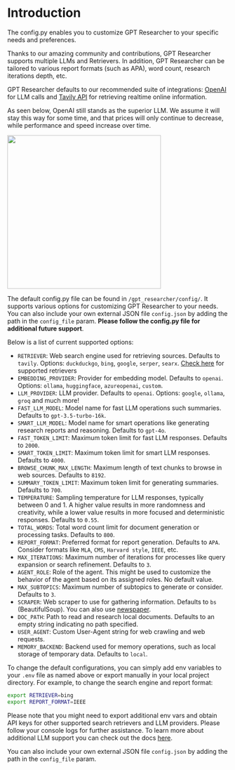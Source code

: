 # Introduction

The config.py enables you to customize GPT Researcher to your specific needs and preferences.

Thanks to our amazing community and contributions, GPT Researcher supports multiple LLMs and Retrievers.
In addition, GPT Researcher can be tailored to various report formats (such as APA), word count, research iterations depth, etc.

GPT Researcher defaults to our recommended suite of integrations: [OpenAI](https://platform.openai.com/docs/overview) for LLM calls and [Tavily API](https://app.tavily.com) for retrieving realtime online information.

As seen below, OpenAI still stands as the superior LLM. We assume it will stay this way for some time, and that prices will only continue to decrease, while performance and speed increase over time.

<div style={{ marginBottom: '10px' }}>
<img align="center" height="350" src="/img/leaderboard.png" />
</div>

The default config.py file can be found in `/gpt_researcher/config/`. It supports various options for customizing GPT Researcher to your needs.
You can also include your own external JSON file `config.json` by adding the path in the `config_file` param. **Please follow the config.py file for additional future support**.

Below is a list of current supported options:

- `RETRIEVER`: Web search engine used for retrieving sources. Defaults to `tavily`. Options: `duckduckgo`, `bing`, `google`, `serper`, `searx`. [Check here](https://github.com/assafelovic/gpt-researcher/tree/master/gpt_researcher/retrievers) for supported retrievers
- `EMBEDDING_PROVIDER`: Provider for embedding model. Defaults to `openai`. Options: `ollama`, `huggingface`, `azureopenai`, `custom`.
- `LLM_PROVIDER`: LLM provider. Defaults to `openai`. Options: `google`, `ollama`, `groq` and much more!
- `FAST_LLM_MODEL`: Model name for fast LLM operations such summaries. Defaults to `gpt-3.5-turbo-16k`.
- `SMART_LLM_MODEL`: Model name for smart operations like generating research reports and reasoning. Defaults to `gpt-4o`.
- `FAST_TOKEN_LIMIT`: Maximum token limit for fast LLM responses. Defaults to `2000`.
- `SMART_TOKEN_LIMIT`: Maximum token limit for smart LLM responses. Defaults to `4000`.
- `BROWSE_CHUNK_MAX_LENGTH`: Maximum length of text chunks to browse in web sources. Defaults to `8192`.
- `SUMMARY_TOKEN_LIMIT`: Maximum token limit for generating summaries. Defaults to `700`.
- `TEMPERATURE`: Sampling temperature for LLM responses, typically between 0 and 1. A higher value results in more randomness and creativity, while a lower value results in more focused and deterministic responses. Defaults to `0.55`.
- `TOTAL_WORDS`: Total word count limit for document generation or processing tasks. Defaults to `800`.
- `REPORT_FORMAT`: Preferred format for report generation. Defaults to `APA`. Consider formats like `MLA`, `CMS`, `Harvard style`, `IEEE`, etc.
- `MAX_ITERATIONS`: Maximum number of iterations for processes like query expansion or search refinement. Defaults to `3`.
- `AGENT_ROLE`: Role of the agent. This might be used to customize the behavior of the agent based on its assigned roles. No default value.
- `MAX_SUBTOPICS`: Maximum number of subtopics to generate or consider. Defaults to `3`.
- `SCRAPER`: Web scraper to use for gathering information. Defaults to `bs` (BeautifulSoup). You can also use [newspaper](https://github.com/codelucas/newspaper).
- `DOC_PATH`: Path to read and research local documents. Defaults to an empty string indicating no path specified.
- `USER_AGENT`: Custom User-Agent string for web crawling and web requests.
- `MEMORY_BACKEND`: Backend used for memory operations, such as local storage of temporary data. Defaults to `local`.

To change the default configurations, you can simply add env variables to your `.env` file as named above or export manually in your local project directory.
For example, to change the search engine and report format:
```bash
export RETRIEVER=bing
export REPORT_FORMAT=IEEE
```
Please note that you might need to export additional env vars and obtain API keys for other supported search retrievers and LLM providers. Please follow your console logs for further assistance.
To learn more about additional LLM support you can check out the docs [here](/docs/gpt-researcher/llms).

You can also include your own external JSON file `config.json` by adding the path in the `config_file` param.
